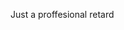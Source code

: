 Just a proffesional retard

<!---
CatsPnwed/CatsPnwed is a ✨ special ✨ repository because its `README.md` (this file) appears on your GitHub profile.
You can click the Preview link to take a look at your changes.
--->
